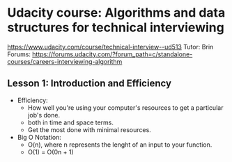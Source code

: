 # Udacity course: Algorithms and data structures for technical interviewing
https://www.udacity.com/course/technical-interview--ud513
Tutor: Brin
Forums: https://forums.udacity.com/?forum_path=c/standalone-courses/careers-interviewing-algorithm

## Lesson 1: Introduction and Efficiency
* Efficiency:
    * How well you're using your computer's resources to get a particular job's done.
    * both in  time and space terms.
    * Get the most done with minimal resources.
* Big O Notation:
    * O(n), where n represents the lenght of an input to your function.
    * O(1) = O(0n + 1)